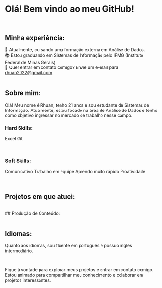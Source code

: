 # Olá! Bem vindo ao meu GitHub!

<br>

## Minha experiência:

🎲 Atualmente, cursando uma formação externa em Análise de Dados. <br>
📚 Estou graduando em Sistemas de Informação pelo IFMG (Instituto Federal de Minas Gerais) <br>
📧 Quer entrar em contato comigo? Envie um e-mail para rhuan2022@gmail.com <br>
<br>

## Sobre mim:

Olá! Meu nome é Rhuan, tenho 21 anos e sou estudante de Sistemas de Informação. Atualmente, estou focado na área de Análise de Dados e tenho como objetivo ingressar no mercado de trabalho nesse campo.<br>

### Hard Skills:
Excel
Git

<br>

### Soft Skills:

Comunicativo
Trabalho em equipe
Aprendo muito rápido
Proatividade

<br>

## Projetos em que atuei:
 <br>
## Produção de Conteúdo:
 <br>

<br>

## Idiomas:

Quanto aos idiomas, sou fluente em português e possuo inglês intermediário.

<br>

Fique à vontade para explorar meus projetos e entrar em contato comigo. Estou animado para compartilhar meu conhecimento e colaborar em projetos interessantes.
